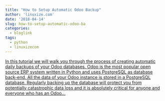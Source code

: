 ```yaml
---
title: "How to Setup Automatic Odoo Backup"
author: 'linuxize.com'
date: '2018-04-14'
slug: how-to-setup-automatic-odoo-ba
categories:
  - bloglink
tags:
  - python
  - linuxizecom
---
```


[In this tutorial we will walk you through the process of creating automatic daily backups of your Odoo databases. Odoo is the most popular open source ERP system written in Python and uses PostgreSQL as database back-end. All the data of your Odoo instance is stored in a PostgreSQL database. Regularly backing up the database will protect you from potentially catastrophic data loss and it is absolutely critical for anyone and everyone who has an Odoo...<click to read more>](https://linuxize.com/post/how-to-setup-automatic-odoo-backup/)

